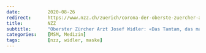 ```yaml
---
date:          2020-08-26
redirect:      https://www.nzz.ch/zuerich/corona-der-oberste-zuercher-arzt-josef-widler-aeussert-kritik-ld.1571770
title:         NZZ
subtitle:      "Oberster Zürcher Arzt Josef Widler: «Das Tamtam, das man um die Maskenpflicht macht, ist momentan nicht richtig»"
categories:    [MSM, Medizin]
tags:          [nzz, widler, maske]
---
```

